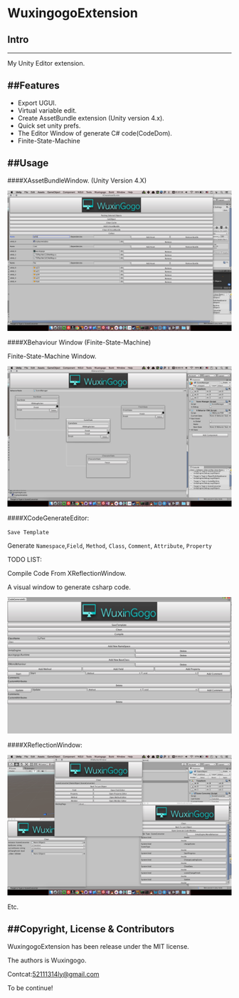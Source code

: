 # WuxingogoExtension

## Intro
------

My Unity Editor extension.


##Features
------

* Export UGUI.
* Virtual variable edit.
* Create AssetBundle extension (Unity version 4.x).
* Quick set unity prefs.
* The Editor Window of generate C# code(CodeDom).
* Finite-State-Machine


##Usage
-----------

####XAssetBundleWindow. (Unity Version 4.X)

![github](ScreenShot/AssetBundle.png "github") 

####XBehaviour Window (Finite-State-Machine)

Finite-State-Machine Window.

![github](ScreenShot/BehaviourFSM.png "github") 

####XCodeGenerateEditor:

`Save Template`

Generate `Namespace`,`Field`, `Method`, `Class`, `Comment`, `Attribute`, `Property`

TODO LIST: 

Compile Code From XReflectionWindow.

A visual window to generate csharp code.

![github](ScreenShot/CodeGenerate.png "github") 

####XReflectionWindow:

![github](ScreenShot/Reflection.png "github") 

Etc.

##Copyright, License & Contributors
-----
WuxingogoExtension has been release under the MIT license. 

The authors is Wuxingogo.

Contcat:52111314ly@gmail.com

To be continue!















